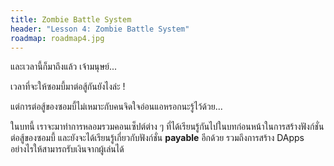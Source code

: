 ```yaml
---
title: Zombie Battle System
header: "Lesson 4: Zombie Battle System"
roadmap: roadmap4.jpg
---
```


และเวลานี้ก็มาถึงแล้ว เจ้ามนุษย์...

เวลาที่จะให้ซอมบี้มาต่อสู้กันยังไงล่ะ !

แต่การต่อสู้ของซอมบี้ไม่เหมาะกับคนจิดใจอ่อนแอหรอกนะรู้ไว้ด้วย...

ในบทนี้ เราจะมาทำการหลอมรวมคอนเซ็ปต์ต่าง ๆ ที่ได้เรียนรู้กันไปในบทก่อนหน้าในการสร้างฟังก์ชั่นต่อสู้ของซอมบี้ และยังจะได้เรียนรู้เกี่ยวกับฟังก์ชั่น **payable** อีกด้วย รวมถึงการสร้าง DApps อย่างไรให้สามารถรับเงินจากผู้เล่นได้
